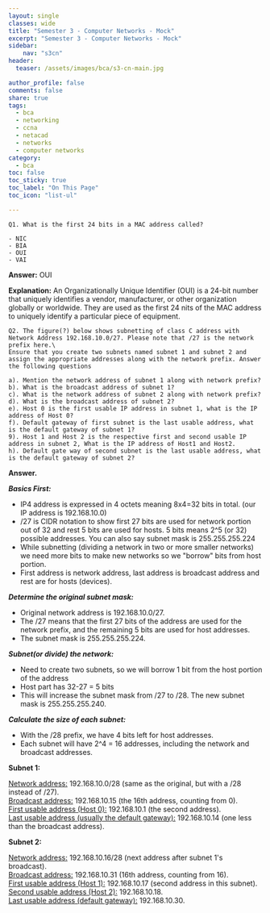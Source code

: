 ```yaml
---
layout: single
classes: wide
title: "Semester 3 - Computer Networks - Mock"
excerpt: "Semester 3 - Computer Networks - Mock"
sidebar:
    nav: "s3cn"
header:
  teaser: /assets/images/bca/s3-cn-main.jpg

author_profile: false
comments: false
share: true
tags:
  - bca
  - networking
  - ccna
  - netacad
  - networks
  - computer networks
category:
  - bca
toc: false
toc_sticky: true
toc_label: "On This Page"
toc_icon: "list-ul"

---
```


```
Q1. What is the first 24 bits in a MAC address called?

- NIC
- BIA
- OUI
- VAI
```

**Answer:** OUI

**Explanation:** An Organizationally Unique Identifier (OUI) is a 24-bit number that uniquely identifies a vendor, manufacturer, or other organization globally or worldwide. They are used as the first 24 nits of the MAC address to uniquely identify a particular piece of equipment.



```
Q2. The figure(?) below shows subnetting of class C address with Network Address 192.168.10.0/27. Please note that /27 is the network prefix here.\
Ensure that you create two subnets named subnet 1 and subnet 2 and assign the appropriate addresses along with the network prefix. Answer the following questions

a). Mention the network address of subnet 1 along with network prefix?
b). What is the broadcast address of subnet 1?
c). What is the network address of subnet 2 along with network prefix?
d). What is the broadcast address of subnet 2?
e). Host 0 is the first usable IP address in subnet 1, what is the IP address of Host 0?
f). Default gateway of first subnet is the last usable address, what is the default gateway of subnet 1?
9). Host 1 and Host 2 is the respective first and second usable IP address in subnet 2, What is the IP address of Host1 and Host2.
h). Default gate way of second subnet is the last usable address, what is the default gateway of subnet 2?
```

**Answer.** 

***Basics First:***
- IP4 address is expressed in 4 octets meaning 8x4=32 bits in total. (our IP address is 192.168.10.0)
- /27 is CIDR notation to show first 27 bits are used for network portion out of 32 and rest 5 bits are used for hosts. 5 bits means 2^5 (or 32) possible addresses. You can also say subnet mask is 255.255.255.224
- While subnetting (dividing a network in two or more smaller networks) we need more bits to make new networks so we "borrow" bits from host portion.
- First address is network address, last address is broadcast address and rest are for hosts (devices).


***Determine the original subnet mask:***

- Original network address is 192.168.10.0/27.
- The /27 means that the first 27 bits of the address are used for the network prefix, and the remaining 5 bits are used for host addresses. 
- The subnet mask is 255.255.255.224.

***Subnet(or divide) the network:***

- Need to create two subnets, so we will borrow 1 bit from the host portion of the address
- Host part has 32-27 = 5 bits 
- This will increase the subnet mask from /27 to /28. The new subnet mask is 255.255.255.240.

***Calculate the size of each subnet:***

- With the /28 prefix, we have 4 bits left for host addresses. 
- Each subnet will have 2^4 = 16 addresses, including the network and broadcast addresses.


**Subnet 1:**

<u>Network address:</u> 192.168.10.0/28 (same as the original, but with a /28 instead of /27).\
<u>Broadcast address:</u> 192.168.10.15 (the 16th address, counting from 0).\
<u>First usable address (Host 0):</u> 192.168.10.1 (the second address).\
<u>Last usable address (usually the default gateway):</u> 192.168.10.14 (one less than the broadcast address).

**Subnet 2:**

<u>Network address:</u> 192.168.10.16/28 (next address after subnet 1's broadcast).\
<u>Broadcast address:</u> 192.168.10.31 (16th address, counting from 16).\
<u>First usable address (Host 1):</u> 192.168.10.17 (second address in this subnet).\
<u>Second usable address (Host 2):</u> 192.168.10.18.\
<u>Last usable address (default gateway):</u> 192.168.10.30.